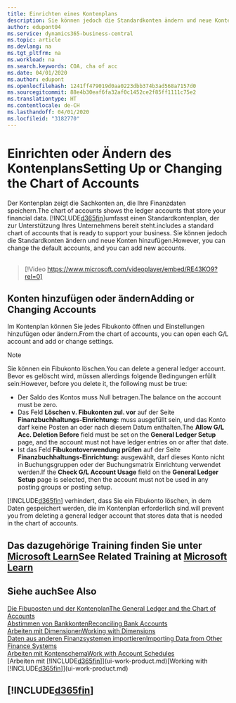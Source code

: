 ```yaml
---
title: Einrichten eines Kontenplans
description: Sie können jedoch die Standardkonten ändern und neue Konten hinzufügen.
author: edupont04
ms.service: dynamics365-business-central
ms.topic: article
ms.devlang: na
ms.tgt_pltfrm: na
ms.workload: na
ms.search.keywords: COA, cha of acc
ms.date: 04/01/2020
ms.author: edupont
ms.openlocfilehash: 1241ff479019d0aa0223dbb374b3ad568a7157d0
ms.sourcegitcommit: 88e4b30eaf6fa32af0c1452ce2f85ff1111c75e2
ms.translationtype: HT
ms.contentlocale: de-CH
ms.lasthandoff: 04/01/2020
ms.locfileid: "3182770"
---
```

# <a name="setting-up-or-changing-the-chart-of-accounts"></a><span data-ttu-id="74de8-103">Einrichten oder Ändern des Kontenplans</span><span class="sxs-lookup"><span data-stu-id="74de8-103">Setting Up or Changing the Chart of Accounts</span></span>
<span data-ttu-id="74de8-104">Der Kontenplan zeigt die Sachkonten an, die Ihre Finanzdaten speichern.</span><span class="sxs-lookup"><span data-stu-id="74de8-104">The chart of accounts shows the ledger accounts that store your financial data.</span></span> [!INCLUDE[d365fin](includes/d365fin_md.md)]<span data-ttu-id="74de8-105">umfasst einen Standardkontenplan, der zur Unterstützung Ihres Unternehmens bereit steht.</span><span class="sxs-lookup"><span data-stu-id="74de8-105">includes a standard chart of accounts that is ready to support your business.</span></span>
<span data-ttu-id="74de8-106">Sie können jedoch die Standardkonten ändern und neue Konten hinzufügen.</span><span class="sxs-lookup"><span data-stu-id="74de8-106">However, you can change the default accounts, and you can add new accounts.</span></span>
<br><br>  

> [!Video https://www.microsoft.com/videoplayer/embed/RE43KO9?rel=0]


## <a name="adding-or-changing-accounts"></a><span data-ttu-id="74de8-107">Konten hinzufügen oder ändern</span><span class="sxs-lookup"><span data-stu-id="74de8-107">Adding or Changing Accounts</span></span>
<span data-ttu-id="74de8-108">Im Kontenplan können Sie jedes Fibukonto öffnen und Einstellungen hinzufügen oder ändern.</span><span class="sxs-lookup"><span data-stu-id="74de8-108">From the chart of accounts, you can open each G/L account and add or change settings.</span></span>

> [!NOTE]  
>   <span data-ttu-id="74de8-109">Sie können ein Fibukonto löschen.</span><span class="sxs-lookup"><span data-stu-id="74de8-109">You can delete a general ledger account.</span></span> <span data-ttu-id="74de8-110">Bevor es gelöscht wird, müssen allerdings folgende Bedingungen erfüllt sein:</span><span class="sxs-lookup"><span data-stu-id="74de8-110">However, before you delete it, the following must be true:</span></span>  
>  
>   * <span data-ttu-id="74de8-111">Der Saldo des Kontos muss Null betragen.</span><span class="sxs-lookup"><span data-stu-id="74de8-111">The balance on the account must be zero.</span></span>  
>   * <span data-ttu-id="74de8-112">Das Feld **Löschen v. Fibukonten zul. vor** auf der Seite **Finanzbuchhaltungs-Einrichtung:** muss ausgefüllt sein, und das Konto darf keine Posten an oder nach diesem Datum enthalten.</span><span class="sxs-lookup"><span data-stu-id="74de8-112">The **Allow G/L Acc. Deletion Before** field must be set on the **General Ledger Setup** page, and the account must not have ledger entries on or after that date.</span></span>  
>   * <span data-ttu-id="74de8-113">Ist das Feld **Fibukontoverwendung prüfen** auf der Seite **Finanzbuchhaltungs-Einrichtung:** ausgewählt, darf dieses Konto nicht in Buchungsgruppen oder der Buchungsmatrix Einrichtung verwendet werden.</span><span class="sxs-lookup"><span data-stu-id="74de8-113">If the **Check G/L Account Usage** field on the **General Ledger Setup** page is selected, then the account must not be used in any posting groups or posting setup.</span></span>  

[!INCLUDE[d365fin](includes/d365fin_md.md)] <span data-ttu-id="74de8-114">verhindert, dass Sie ein Fibukonto löschen, in dem Daten gespeichert werden, die im Kontenplan erforderlich sind.</span><span class="sxs-lookup"><span data-stu-id="74de8-114">will prevent you from deleting a general ledger account that stores data that is needed in the chart of accounts.</span></span>  

## <a name="see-related-training-at-microsoft-learn"></a><span data-ttu-id="74de8-115">Das dazugehörige Training finden Sie unter [Microsoft Learn](/learn/modules/chart-accounts-dynamics-365-business-central/index)</span><span class="sxs-lookup"><span data-stu-id="74de8-115">See Related Training at [Microsoft Learn](/learn/modules/chart-accounts-dynamics-365-business-central/index)</span></span>

## <a name="see-also"></a><span data-ttu-id="74de8-116">Siehe auch</span><span class="sxs-lookup"><span data-stu-id="74de8-116">See Also</span></span>
[<span data-ttu-id="74de8-117">Die Fibuposten und der Kontenplan</span><span class="sxs-lookup"><span data-stu-id="74de8-117">The General Ledger and the Chart of Accounts</span></span>](finance-general-ledger.md)  
[<span data-ttu-id="74de8-118">Abstimmen von Bankkonten</span><span class="sxs-lookup"><span data-stu-id="74de8-118">Reconciling Bank Accounts</span></span>](bank-manage-bank-accounts.md)  
[<span data-ttu-id="74de8-119">Arbeiten mit Dimensionen</span><span class="sxs-lookup"><span data-stu-id="74de8-119">Working with Dimensions</span></span>](finance-dimensions.md)  
[<span data-ttu-id="74de8-120">Daten aus anderen Finanzsystemen importieren</span><span class="sxs-lookup"><span data-stu-id="74de8-120">Importing Data from Other Finance Systems</span></span>](across-import-data-configuration-packages.md)  
[<span data-ttu-id="74de8-121">Arbeiten mit Kontenschema</span><span class="sxs-lookup"><span data-stu-id="74de8-121">Work with Account Schedules</span></span>](bi-how-work-account-schedule.md)  
<span data-ttu-id="74de8-122">[Arbeiten mit [!INCLUDE[d365fin](includes/d365fin_md.md)]](ui-work-product.md)</span><span class="sxs-lookup"><span data-stu-id="74de8-122">[Working with [!INCLUDE[d365fin](includes/d365fin_md.md)]](ui-work-product.md)</span></span>  

## [!INCLUDE[d365fin](includes/free_trial_md.md)]

